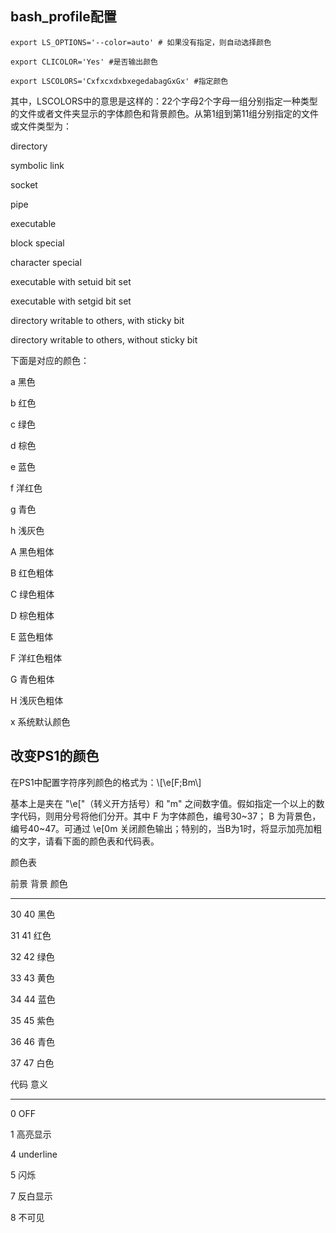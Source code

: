 bash\_profile配置 
----------------

```shell
export LS_OPTIONS='--color=auto' # 如果没有指定，则自动选择颜色

export CLICOLOR='Yes' #是否输出颜色

export LSCOLORS='CxfxcxdxbxegedabagGxGx' #指定颜色
```

其中，LSCOLORS中的意思是这样的：22个字母2个字母一组分别指定一种类型的文件或者文件夹显示的字体颜色和背景颜色。从第1组到第11组分别指定的文件或文件类型为：

directory

symbolic link

socket

pipe

executable

block special

character special

executable with setuid bit set

executable with setgid bit set

directory writable to others, with sticky bit

directory writable to others, without sticky bit

下面是对应的颜色：

a 黑色

b 红色

c 绿色

d 棕色

e 蓝色

f 洋红色

g 青色

h 浅灰色

A 黑色粗体

B 红色粗体

C 绿色粗体

D 棕色粗体

E 蓝色粗体

F 洋红色粗体

G 青色粗体

H 浅灰色粗体

x 系统默认颜色 

改变PS1的颜色 
---------

在PS1中配置字符序列颜色的格式为：\\[\\e[F;Bm\\]

基本上是夹在 "\\e["（转义开方括号）和 "m" 之间数字值。假如指定一个以上的数字代码，则用分号将他们分开。其中 F 为字体颜色，编号30~37； B 为背景色，编号40~47。可通过 \\e[0m 关闭颜色输出；特别的，当B为1时，将显示加亮加粗的文字，请看下面的颜色表和代码表。 

颜色表 

前景 背景 颜色

---------------------------------------

30 40 黑色

31 41 红色

32 42 绿色

33 43 黄色

34 44 蓝色

35 45 紫色

36 46 青色

37 47 白色

代码 意义

-------------------------

0 OFF

1 高亮显示

4 underline

5 闪烁

7 反白显示

8 不可见